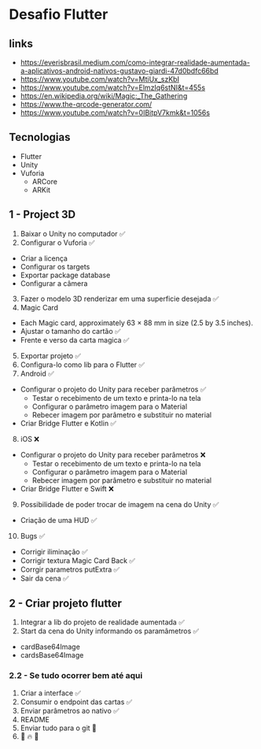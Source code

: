 # Desafio Flutter

## links

- https://everisbrasil.medium.com/como-integrar-realidade-aumentada-a-aplicativos-android-nativos-gustavo-giardi-47d0bdfc66bd
- https://www.youtube.com/watch?v=MtiUx_szKbI
- https://www.youtube.com/watch?v=ElmzIq6stNI&t=455s
- https://en.wikipedia.org/wiki/Magic:_The_Gathering
- https://www.the-qrcode-generator.com/
- https://www.youtube.com/watch?v=0IBitpV7kmk&t=1056s

## Tecnologias

- Flutter
- Unity
- Vuforia
  - ARCore
  - ARKit

## 1 - Project 3D

1. Baixar o Unity no computador ✅
2. Configurar o Vuforia ✅
  - Criar a licença
  - Configurar os targets
  - Exportar package database
  - Configurar a câmera
3. Fazer o modelo 3D renderizar em uma superficie desejada ✅
4. Magic Card
  - Each Magic card, approximately 63 × 88 mm in size (2.5 by 3.5 inches).
  - Ajustar o tamanho do cartão ✅
  - Frente e verso da carta magica ✅
5. Exportar projeto ✅
6. Configura-lo como lib para o Flutter ✅
7. Android ✅
  - Configurar o projeto do Unity para receber parâmetros ✅
    + Testar o recebimento de um texto e printa-lo na tela
    + Configurar o parâmetro imagem para o Material
    + Rebecer imagem por parâmetro e substituir no material
  - Criar Bridge Flutter e Kotlin ✅
8. iOS ❌
  - Configurar o projeto do Unity para receber parâmetros ❌
    + Testar o recebimento de um texto e printa-lo na tela
    + Configurar o parâmetro imagem para o Material
    + Rebecer imagem por parâmetro e substituir no material
  - Criar Bridge Flutter e Swift ❌
9. Possibilidade de poder trocar de imagem na cena do Unity ✅
  - Criação de uma HUD ✅
10. Bugs ✅
  - Corrigir iliminação ✅
  - Corrigir textura Magic Card Back ✅
  - Corrgir parametros putExtra ✅
  - Sair da cena ✅

## 2 - Criar projeto flutter

1. Integrar a lib do projeto de realidade aumentada ✅
2. Start da cena do Unity informando os paramâmetros ✅
  - cardBase64Image
  - cardsBase64Image

### 2.2 - Se tudo ocorrer bem até aqui

1. Criar a interface ✅
2. Consumir o endpoint das cartas ✅
3. Enviar parâmetros ao nativo ✅
4. README
5. Enviar tudo para o git 🍺
6. 👊 🔥 🎉